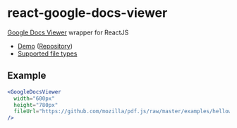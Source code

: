 # react-google-docs-viewer

[Google Docs Viewer](https://web.archive.org/web/20141222041558/http://docs.google.com/viewer) wrapper for ReactJS

* [Demo](https://theel0ja-react-google-docs-viewer.netlify.com/) ([Repository](https://github.com/theel0ja/react-google-docs-viewer-example))
* [Supported file types](https://web.archive.org/web/20130116104800/https://support.google.com/drive/bin/answer.py?hl=en&p=docs_viewer&answer=2423485)

## Example

```jsx
<GoogleDocsViewer
  width="600px"
  height="780px"
  fileUrl="https://github.com/mozilla/pdf.js/raw/master/examples/helloworld/helloworld.pdf"
/>
```